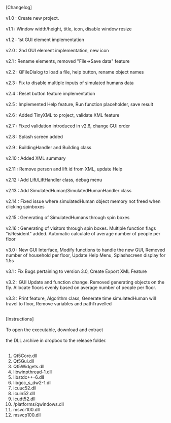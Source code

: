 [Changelog]<br />  
v1.0	: Create new project.<br />  
v1.1	: Window width/height, title, icon, disable window resize<br />   
v1.2	: 1st GUI element implementation<br />  
v2.0	: 2nd GUI element implementation, new icon<br />  
v2.1	: Rename elements, removed "File->Save data" feature<br />  
v2.2	: QFileDialog to load a file, help button, rename object names<br />  
v2.3	: Fix to disable multiple inputs of simulated humans data<br />  
v2.4	: Reset button feature implementation<br />  
v2.5	: Implemented Help feature, Run function placeholder, save result<br />  
v2.6	: Added TinyXML to project, validate XML feature<br />  
v2.7	: Fixed validation introduced in v2.6, change GUI order<br />  
v2.8	: Splash screen added<br />  
v2.9	: BuildingHandler and Building class<br />  
v2.10	: Added XML summary<br />  
v2.11	: Remove person and lift id from XML, update Help<br />  
v2.12	: Add Lift/LiftHandler class, debug menu<br />  
v2.13	: Add SimulatedHuman/SimulatedHumanHandler class<br />  
v2.14	: Fixed issue where simulatedHuman object memory not freed when clicking spinboxes<br />  
v2.15	: Generating of SimulatedHumans through spin boxes<br />  
v2.16	: Generating of visitors through spin boxes. Multiple function flags "isResident" added. Automatic calculate of average number of people per floor<br />  
v3.0	: New GUI Interface, Modify functions to handle the new GUI, Removed number of household per floor, Update Help Menu, Splashscreen display for 1.5s<br />  
v3.1	: Fix Bugs pertaining to version 3.0, Create Export XML Feature<br />  
v3.2	: GUI Update and function change. Removed generating objects on the fly. Allocate floors evenly based on average number of people per floor.<br />  
v3.3	: Print feature, Algorithm class, Generate time simulatedHuman will travel to floor, Remove variables and pathTravelled<br /><br />  

[Instructions]<br />  
To open the executable, download and extract<br />  
the DLL archive in dropbox to the release folder.<br /><br />  

1. Qt5Core.dll<br />  
2. Qt5Gui.dll<br />  
3. Qt5Widgets.dll<br />  
4. libwinpthread-1.dll<br />  
5. libstdc++-6.dll<br />  
6. libgcc_s_dw2-1.dll<br />  
7. icuuc52.dll<br />  
8. icuin52.dll<br />  
9. icudt52.dll<br />  
10. /platforms/qwindows.dll<br />  
11. msvcr100.dll<br />  
12. msvcp100.dll<br />  